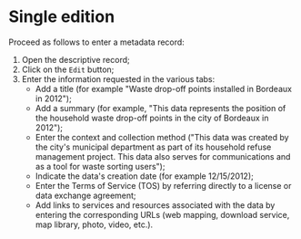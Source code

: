# Single edition

Proceed as follows to enter a metadata record:
1.	Open the descriptive record;
2.	Click on the `Edit` button;
3.	Enter the information requested in the various tabs:
    * Add a title (for example "Waste drop-off points installed in Bordeaux in 2012");
    * Add a summary (for example, "This data represents the position of the household waste drop-off points in the city of Bordeaux in 2012");
    * Enter the context and collection method ("This data was created by the city&apos;s municipal department as part of its household refuse management project. This data also serves for communications and as a tool for waste sorting users");
    * Indicate the data&apos;s creation date (for example 12/15/2012);
    * Enter the Terms of Service (TOS) by referring directly to a license or data exchange agreement;
    * Add links to services and resources associated with the data by entering the corresponding URLs (web mapping, download service, map library, photo, video, etc.).


